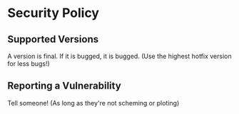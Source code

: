 # Security Policy

## Supported Versions

A version is final. If it is bugged, it is bugged. (Use the highest hotfix version for less bugs!)

## Reporting a Vulnerability

Tell someone! (As long as they're not scheming or ploting)
